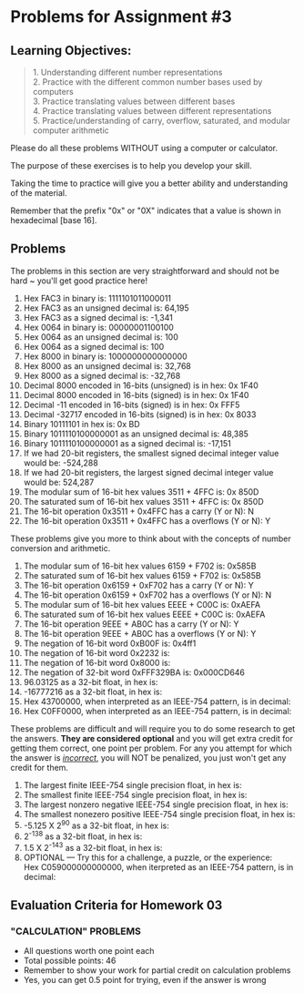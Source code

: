 # Problems for Assignment #3
## Learning Objectives:
<blockquote>
  1. Understanding different number representations<br />
  2. Practice with the different common number bases used by computers<br />
  3. Practice translating values between different bases<br />
  4. Practice translating values between different representations<br />
  5. Practice/understanding of carry, overflow, saturated, and modular computer arithmetic
</blockquote>

Please do all these problems WITHOUT using a computer or calculator.

The purpose of these exercises is to help you develop your skill.

Taking the time to practice will give you a better ability and understanding of the material.

Remember that the prefix "0x" or "0X" indicates that a value is shown in hexadecimal [base 16].

## Problems

The problems in this section are very straightforward and should not be hard ~ you'll get good practice here!
      <ol><li>Hex FAC3 in binary is: 1111101011000011
          <li>Hex FAC3 as an unsigned decimal is: 64,195
          <li>Hex FAC3 as a signed decimal is: -1,341
          <li>Hex 0064 in binary is: 00000001100100
          <li>Hex 0064 as an unsigned decimal is: 100
          <li>Hex 0064 as a signed decimal is: 100
          <li>Hex 8000 in binary is: 1000000000000000
          <li>Hex 8000 as an unsigned decimal is: 32,768
          <li>Hex 8000 as a signed decimal is: -32,768
          <li>Decimal 8000 encoded in 16-bits (unsigned) is in hex: 0x 1F40
          <li>Decimal 8000 encoded in 16-bits (signed) is in hex: 0x 1F40
          <li>Decimal -11 encoded in 16-bits (signed) is in hex: 0x FFF5
          <li>Decimal -32717 encoded in 16-bits (signed) is in hex: 0x 8033
          <li>Binary 10111101 in hex is: 0x BD
          <li>Binary 1011110100000001 as an unsigned decimal is: 48,385
          <li>Binary 1011110100000001 as a signed decimal is: -17,151
          <li>If we had 20-bit registers, the smallest signed decimal integer value would be: -524,288
          <li>If we had 20-bit registers, the largest signed decimal integer value would be: 524,287
          <li>The modular sum of 16-bit hex values 3511 + 4FFC is: 0x 850D
          <li>The saturated sum of 16-bit hex values 3511 + 4FFC is: 0x 850D
          <li>The 16-bit operation 0x3511 + 0x4FFC has a carry (Y or N): N
          <li>The 16-bit operation 0x3511 + 0x4FFC has a overflows (Y or N): Y
      </ol>

These problems give you more to think about with the concepts of number conversion and arithmetic.
      <ol><li>The modular sum of 16-bit hex values 6159 + F702 is: 0x585B
          <li>The saturated sum of 16-bit hex values 6159 + F702 is: 0x585B
          <li>The 16-bit operation 0x6159 + 0xF702 has a carry (Y or N): Y
          <li>The 16-bit operation 0x6159 + 0xF702 has a overflows (Y or N): N
          <li>The modular sum of 16-bit hex values EEEE + C00C is: 0xAEFA
          <li>The saturated sum of 16-bit hex values EEEE + C00C is: 0xAEFA
          <li>The 16-bit operation 9EEE + AB0C has a carry (Y or N): Y
          <li>The 16-bit operation 9EEE + AB0C has a overflows (Y or N): Y
          <li>The negation of 16-bit word 0xB00F is: 0x4ff1
          <li>The negation of 16-bit word 0x2232 is:
          <li>The negation of 16-bit word 0x8000 is:
          <li>The negation of 32-bit word 0xFFF329BA is: 0x000CD646
          <li>96.03125 as a 32-bit float, in hex is:
          <li>-16777216 as a 32-bit float, in hex is:
          <li>Hex 43700000, when interpreted as an IEEE-754 pattern, is in decimal:
          <li>Hex C0FF0000, when interpreted as an IEEE-754 pattern, is in decimal:
      </ol>

These problems are difficult and will require you to do some research to get the answers.  <strong>They are considered optional</strong> and you will get extra credit for getting them correct, one point per problem.  For any you attempt for which the answer is <em><u>incorrect</u></em>, you will NOT be penalized, you just won't get any credit for them.
      <ol><li>The largest finite IEEE-754 single precision float, in hex is:
          <li>The smallest finite IEEE-754 single precision float, in hex is:
          <li>The largest nonzero negative IEEE-754 single precision float, in hex is:
          <li>The smallest nonezero positive IEEE-754 single precision float, in hex is:
          <li>-5.125 X 2<sup>90</sup> as a 32-bit float, in hex is:
          <li>2<sup>-138</sup> as a 32-bit float, in hex is:
          <li>1.5 X 2<sup>-143</sup> as a 32-bit float, in hex is:
          <li>OPTIONAL &mdash; Try this for a challenge, a puzzle, or the experience:<br />
                  Hex C059000000000000, when iterpreted as an IEEE-754 pattern, is in decimal:
      </ol>

## Evaluation Criteria for Homework 03
### "CALCULATION" PROBLEMS
  - All questions worth one point each
  - Total possible points: 46
  - Remember to show your work for partial credit on calculation problems
  - Yes, you can get 0.5 point for trying, even if the answer is wrong
  










